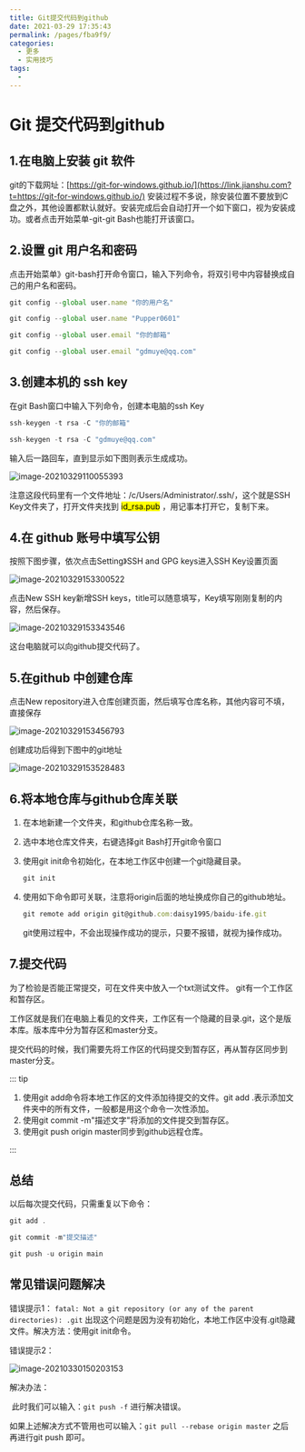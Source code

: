 ```yaml
---
title: Git提交代码到github
date: 2021-03-29 17:35:43
permalink: /pages/fba9f9/
categories:
  - 更多
  - 实用技巧
tags:
  - 
---
```

# Git 提交代码到github

## 1.在电脑上安装 git 软件

git的下载网址：[https://git-for-windows.github.io/](https://link.jianshu.com?t=https://git-for-windows.github.io/)
		安装过程不多说，除安装位置不要放到C盘之外，其他设置都默认就好。安装完成后会自动打开一个如下窗口，视为安装成功。或者点击开始菜单-git-git Bash也能打开该窗口。

## 2.设置 git 用户名和密码

点击开始菜单》git-bash打开命令窗口，输入下列命令，将双引号中内容替换成自己的用户名和密码。

```js
git config --global user.name "你的用户名"

git config --global user.name "Pupper0601"
```

```js
git config --global user.email "你的邮箱"

git config --global user.email "gdmuye@qq.com"
```

##  3.创建本机的 ssh key

在git Bash窗口中输入下列命令，创建本电脑的ssh Key

```js
ssh-keygen -t rsa -C "你的邮箱"

ssh-keygen -t rsa -C "gdmuye@qq.com"
```

输入后一路回车，直到显示如下图则表示生成成功。

![image-20210329110055393](https://i.loli.net/2021/03/29/wxHIERT1yNbKAPZ.png)

注意这段代码里有一个文件地址：/c/Users/Administrator/.ssh/，这个就是SSH Key文件夹了，打开文件夹找到 <mark>id_rsa.pub</mark> ，用记事本打开它，复制下来。

## 4.在 github 账号中填写公钥

按照下图步骤，依次点击Setting》SSH and GPG keys进入SSH Key设置页面

![image-20210329153300522](https://i.loli.net/2021/03/29/eLmrzPn9SaxTuRG.png)

点击New SSH key新增SSH keys，title可以随意填写，Key填写刚刚复制的内容，然后保存。

![image-20210329153343546](https://i.loli.net/2021/03/29/Vqni5RfaTtyA3om.png)

这台电脑就可以向github提交代码了。

## 5.在github 中创建仓库

点击New repository进入仓库创建页面，然后填写仓库名称，其他内容可不填，直接保存

![image-20210329153456793](C:/Users/My/AppData/Roaming/Typora/typora-user-images/image-20210329153456793.png)

创建成功后得到下图中的git地址

![image-20210329153528483](https://i.loli.net/2021/03/29/k3P7VO6qRfhiD1L.png)

## 6.将本地仓库与github仓库关联

1.  在本地新建一个文件夹，和github仓库名称一致。

2.  选中本地仓库文件夹，右键选择git Bash打开git命令窗口

3.  使用git init命令初始化，在本地工作区中创建一个git隐藏目录。

    ```js
    git init
    ```

4.  使用如下命令即可关联，注意将origin后面的地址换成你自己的github地址。

    ```js
    git remote add origin git@github.com:daisy1995/baidu-ife.git
    ```

    git使用过程中，不会出现操作成功的提示，只要不报错，就视为操作成功。

## 7.提交代码

为了检验是否能正常提交，可在文件夹中放入一个txt测试文件。
 git有一个工作区和暂存区。

工作区就是我们在电脑上看见的文件夹，工作区有一个隐藏的目录.git，这个是版本库。版本库中分为暂存区和master分支。

提交代码的时候，我们需要先将工作区的代码提交到暂存区，再从暂存区同步到master分支。

::: tip

1.  使用git add命令将本地工作区的文件添加待提交的文件。git add .表示添加文件夹中的所有文件，一般都是用这个命令一次性添加。
2.   使用git commit -m"描述文字"将添加的文件提交到暂存区。
3.   使用git push origin master同步到github远程仓库。

:::

## 总结

以后每次提交代码，只需重复以下命令：

```js
git add .

git commit -m"提交描述"

git push -u origin main
```

## 常见错误问题解决

错误提示1：
`fatal: Not a git repository (or any of the parent directories): .git`
 出现这个问题是因为没有初始化，本地工作区中没有.git隐藏文件。解决方法：使用git init命令。

错误提示2：

![image-20210330150203153](https://i.loli.net/2021/03/30/vLfo38rNURplnBz.png)

解决办法：

​	此时我们可以输入：`git push -f` 进行解决错误。

​	如果上述解决方式不管用也可以输入：`git pull --rebase origin master` 之后再进行git push 即可。